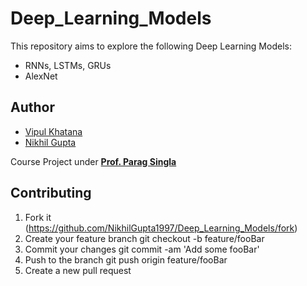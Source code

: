 # Deep_Learning_Models

This repository aims to explore the following Deep Learning Models:
+ RNNs, LSTMs, GRUs
+ AlexNet 

## Author 
+ [Vipul Khatana](https://github.com/vipul-khatana)
+ [Nikhil Gupta](https://github.com/NikhilGupta1997)

Course Project under [**Prof. Parag Singla**](http://www.cse.iitd.ernet.in/~parags/)

## Contributing

1) Fork it (https://github.com/NikhilGupta1997/Deep_Learning_Models/fork)
2) Create your feature branch git checkout -b feature/fooBar
3) Commit your changes git commit -am 'Add some fooBar'
4) Push to the branch git push origin feature/fooBar
5) Create a new pull request
